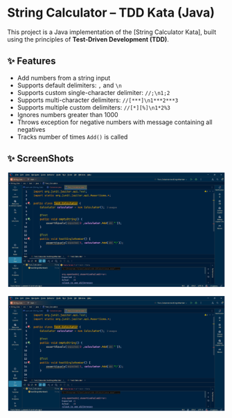 # String Calculator – TDD Kata (Java)

This project is a Java implementation of the [String Calculator Kata], built using the principles of **Test-Driven Development (TDD)**.

## ✨ Features

- Add numbers from a string input
- Supports default delimiters: `,` and `\n`
- Supports custom single-character delimiter: `//;\n1;2`
- Supports multi-character delimiters: `//[***]\n1***2***3`
- Supports multiple custom delimiters: `//[*][%]\n1*2%3`
- Ignores numbers greater than 1000
- Throws exception for negative numbers with message containing all negatives
- Tracks number of times `Add()` is called

## ✨ ScreenShots

![Passed TestCase](screenshots/pass_case.png)

![Failed TestCase](screenshots/fail_case.png)



